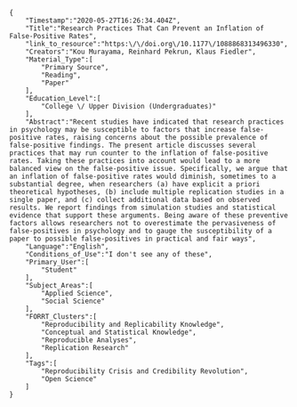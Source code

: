 
    {
        "Timestamp":"2020-05-27T16:26:34.404Z",
        "Title":"Research Practices That Can Prevent an Inflation of False-Positive Rates",
        "link_to_resource":"https:\/\/doi.org\/10.1177\/1088868313496330",
        "Creators":"Kou Murayama, Reinhard Pekrun, Klaus Fiedler",
        "Material_Type":[
            "Primary Source",
            "Reading",
            "Paper"
        ],
        "Education_Level":[
            "College \/ Upper Division (Undergraduates)"
        ],
        "Abstract":"Recent studies have indicated that research practices in psychology may be susceptible to factors that increase false-positive rates, raising concerns about the possible prevalence of false-positive findings. The present article discusses several practices that may run counter to the inflation of false-positive rates. Taking these practices into account would lead to a more balanced view on the false-positive issue. Specifically, we argue that an inflation of false-positive rates would diminish, sometimes to a substantial degree, when researchers (a) have explicit a priori theoretical hypotheses, (b) include multiple replication studies in a single paper, and (c) collect additional data based on observed results. We report findings from simulation studies and statistical evidence that support these arguments. Being aware of these preventive factors allows researchers not to overestimate the pervasiveness of false-positives in psychology and to gauge the susceptibility of a paper to possible false-positives in practical and fair ways",
        "Language":"English",
        "Conditions_of_Use":"I don't see any of these",
        "Primary_User":[
            "Student"
        ],
        "Subject_Areas":[
            "Applied Science",
            "Social Science"
        ],
        "FORRT_Clusters":[
            "Reproducibility and Replicability Knowledge",
            "Conceptual and Statistical Knowledge",
            "Reproducible Analyses",
            "Replication Research"
        ],
        "Tags":[
            "Reproducibility Crisis and Credibility Revolution",
            "Open Science"
        ]
    }
